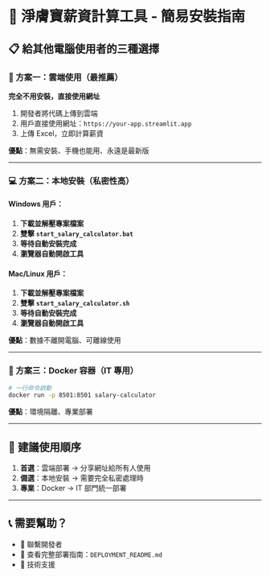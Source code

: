 # 🚀 淨膚寶薪資計算工具 - 簡易安裝指南

## 📋 給其他電腦使用者的三種選擇

### 🌟 方案一：雲端使用（最推薦）
**完全不用安裝，直接使用網址**

1. 開發者將代碼上傳到雲端
2. 用戶直接使用網址：`https://your-app.streamlit.app`
3. 上傳 Excel，立即計算薪資

**優點**：無需安裝、手機也能用、永遠是最新版

---

### 💻 方案二：本地安裝（私密性高）

#### Windows 用戶：
1. **下載並解壓專案檔案**
2. **雙擊 `start_salary_calculator.bat`**
3. **等待自動安裝完成**
4. **瀏覽器自動開啟工具**

#### Mac/Linux 用戶：
1. **下載並解壓專案檔案**
2. **雙擊 `start_salary_calculator.sh`**
3. **等待自動安裝完成**
4. **瀏覽器自動開啟工具**

**優點**：數據不離開電腦、可離線使用

---

### 🐳 方案三：Docker 容器（IT 專用）

```bash
# 一行命令啟動
docker run -p 8501:8501 salary-calculator
```

**優點**：環境隔離、專業部署

---

## 🎯 建議使用順序

1. **首選**：雲端部署 → 分享網址給所有人使用
2. **備選**：本地安裝 → 需要完全私密處理時
3. **專業**：Docker → IT 部門統一部署

---

## 📞 需要幫助？

- 📧 聯繫開發者
- 📖 查看完整部署指南：`DEPLOYMENT_README.md`
- 🔧 技術支援
